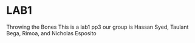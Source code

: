 # LAB1
Throwing the Bones
This is a lab1 pp3 our group is Hassan Syed, Taulant Bega, Rimoa, and Nicholas Esposito
